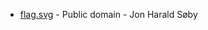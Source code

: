 * [flag.svg](https://commons.wikimedia.org/wiki/File:Flag_of_Styria.svg) - Public domain - Jon Harald Søby
